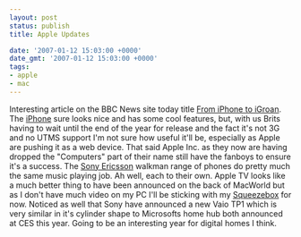 ```yaml
---
layout: post
status: publish
title: Apple Updates

date: '2007-01-12 15:03:00 +0000'
date_gmt: '2007-01-12 15:03:00 +0000'
tags:
- apple
- mac
---
```

Interesting article on the BBC News site today title <a href="http://news.bbc.co.uk/1/hi/magazine/6252991.stm">From iPhone to iGroan</a>.
The <a href="http://www.apple.com/iphone">iPhone</a> sure looks nice and has some cool features, but, with us Brits having to wait until the end of the year for release and the fact it's not 3G and no UTMS support I'm not sure how useful it'll be, especially as Apple are pushing it as a web device.
That said Apple Inc. as they now are having dropped the "Computers" part of their name still have the fanboys to ensure it's a success. The <a href="http://www.sonyericsson.com/uk">Sony Ericsson</a> walkman range of phones do pretty much the same music playing job.
Ah well, each to their own.
Apple TV looks like a much better thing to have been announced on the back of MacWorld but as I don't have much video on my PC I'll be sticking with my <a href="http://www.slimdevices.com">Squeezebox</a> for now. Noticed as well that Sony have announced a new Vaio TP1 which is very similar in it's cylinder shape to Microsofts home hub both announced at CES this year.
Going to be an interesting year for digital homes I think.
